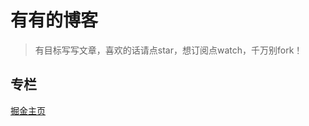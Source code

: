 # 有有的博客
  > 有目标写写文章，喜欢的话请点star，想订阅点watch，千万别fork！
## 专栏

[掘金主页](https://juejin.cn/user/4336129592001406)
